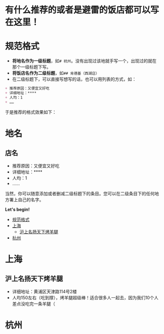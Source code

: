 # 有什么推荐的或者是避雷的饭店都可以写在这里！
# 规范格式
+ **将地名作为一级标题**，如`# 杭州`。没有出现过该地就手写一个，出现过的就在那个一级标题下写。
+ **将饭店名作为二级标题**，如`## 肯德基（西湖店）`
+ 在二级标题下，可以直接写想写的话，也可以用列表的方式，如：
```markdown
+ 推荐原因：又便宜又好吃
+ 详细地址：****
+ 人均：1
+ ……
```
于是推荐的格式效果如下：
# 地名
## 店名
+ 推荐原因：又便宜又好吃
+ 详细地址：****
+ 人均：1
+ ……

当然，你可以随意添加或者删减二级标题下的条目。您可以在二级条目下的任何地方署上自己的名字。

**Let's begin!**

- [规范格式](#规范格式)
- [上海](#上海)
  - [沪上名扬天下烤羊腿](#沪上名扬天下烤羊腿)
- [杭州](#杭州)

# 上海
## 沪上名扬天下烤羊腿
+ 详细地址：黄浦区天津路114号2楼
+ 人均150左右（吃到撑），烤羊腿超级棒！适合很多人一起去，因为我们10个人差点没吃完一条羊腿（

# 杭州
